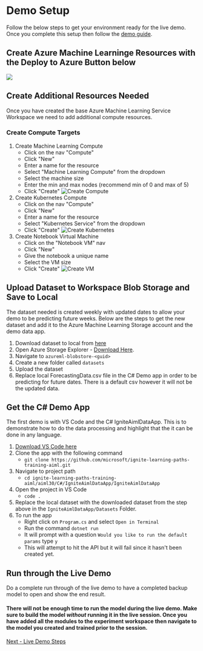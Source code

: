 # Demo Setup
Follow the below steps to get your environment ready for the live demo. Once you complete this setup then follow the [demo guide](demoguide.md).

## Create Azure Machine Learninge Resources with the Deploy to Azure Button below
<a href="https://portal.azure.com/#create/Microsoft.Template/uri/https%3A%2F%2Fraw.githubusercontent.com%2Fcassieview%2Fignite-learning-paths-training-aiml%2Fmaster%2Faiml30%2Fdeploy.json" rel="nofollow">
 <img src="https://camo.githubusercontent.com/9285dd3998997a0835869065bb15e5d500475034/687474703a2f2f617a7572656465706c6f792e6e65742f6465706c6f79627574746f6e2e706e67" data-canonical-src="http://azuredeploy.net/deploybutton.png" style="max-width:100%;">
</a>

## Create Additional Resources Needed
Once you have created the base Azure Machine Learning Service Workspace we need to add additional compute resources.
### Create Compute Targets
1. Create Machine Learning Compute
    * Click on the nav "Compute"
    * Click "New"
    * Enter a name for the resource
    * Select "Machine Learning Compute" from the dropdown
    * Select the machine size
    * Enter the min and max nodes (recommend min of 0 and max of 5)
    * Click "Create"
    ![Create Compute](https://globaleventcdn.blob.core.windows.net/assets/aiml/aiml30/CreateMlCompute.gif)
2. Create Kubernetes Compute
    * Click on the nav "Compute"
    * Click "New"
    * Enter a name for the resource
    * Select "Kubernetes Service" from the dropdown
    * Click "Create"
    ![Create Kubernetes](https://globaleventcdn.blob.core.windows.net/assets/aiml/aiml30/CreateKubService.gif)
3. Create Notebook Virtual Machine
    * Click on the "Notebook VM" nav
    * Click "New"
    * Give the notebook a unique name
    * Select the VM size
    * Click "Create"
    ![Create VM](https://globaleventcdn.blob.core.windows.net/assets/aiml/aiml30/CreateNotebookVM.gif)


## Upload Dataset to Workspace Blob Storage and Save to Local
The dataset needed is created weekly with updated dates to allow your demo to be predicting future weeks. Below are the steps to get the new dataset and add it to the Azure Machine Learning Storage account and the demo data app.

1. Download dataset to local from [here](https://globaleventcdn.blob.core.windows.net/assets/aiml/aiml30/datasets/ForecastingData.csv)
2. Open Azure Storage Explorer - [Download Here](https://azure.microsoft.com/en-us/features/storage-explorer/).
3. Navigate to `azureml-blobstore-<guid>`
4. Create a new folder called `datasets`
5. Upload the dataset
6. Replace local ForecastingData.csv file in the C# Demo app in order to be predicting for future dates. There is a default csv however it will not be the updated data.

## Get the C# Demo App
The first demo is with VS Code and the C# IgniteAimlDataApp. This is to demonstrate how to do the data processing and highlight that the it can be done in any language.

1. [Download VS Code here](https://code.visualstudio.com/download)
2. Clone the app with the following command
    * `git clone https://github.com/microsoft/ignite-learning-paths-training-aiml.git`
3. Navigate to project path
    * `cd ignite-learning-paths-training-aiml/aiml30/C#/IgniteAimlDataApp/IgniteAimlDataApp`
4. Open the project in VS Code
    * `code .`
5. Replace the local dataset with the downloaded dataset from the step above in the `IgniteAimlDataApp/Datasets` Folder.
6. To run the app
    * Right click on `Program.cs` and select `Open in Terminal`
    * Run the command `dotnet run`
    * It will prompt with a question `Would you like to run the default params` type `y`
    * This will attempt to hit the API but it will fail since it hasn't been created yet.

## Run through the Live Demo
Do a complete run through of the live demo to have a completed backup model to open and show the end result.

#### There will not be enough time to run the model during the live demo. Make sure to build the model _without_ running it in the live session. Once you have added all the modules to the experiment workspace then navigate to the model you created and trained prior to the session.

[Next - Live Demo Steps](demoguide.md)